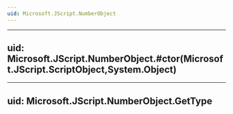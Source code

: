 ```yaml
---
uid: Microsoft.JScript.NumberObject
---
```


---
uid: Microsoft.JScript.NumberObject.#ctor(Microsoft.JScript.ScriptObject,System.Object)
---

---
uid: Microsoft.JScript.NumberObject.GetType
---
